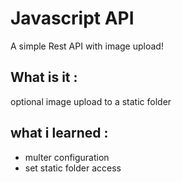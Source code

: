 # Javascript API 
A simple Rest API with image upload!
## What is it :
optional image upload to a static folder
## what i learned : 
* multer configuration
* set static folder access 